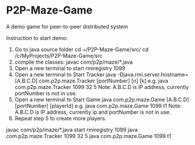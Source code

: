 # P2P-Maze-Game
A demo game for peer-to-peer distributed system

Instruction to start demo:

1. Go to java source folder
cd ~/P2P-Maze-Game/src/
cd /c/MyProjects/P2P-Maze-Game/src
2. compile the classes:
javac com/p2p/maze/*.java
3.  Open a new terminal to start rmiregistry 1099
4.  Open a new terminal to Start Tracker
java -Djava.rmi.server.hostname=[A.B.C.D] com.p2p.maze.Tracker [portNumber] [n] [k]
e.g. java com.p2p.maze.Tracker 1099 32 5
Note: A.B.C.D is IP address, currently portNumber is not in use.
5.  Open a new terminal to Start Game
java com.p2p.maze.Game [A.B.C.D] [portNumber] [playerId]
e.g. java com.p2p.maze.Game 1099 t1
Note: A.B.C.D is IP address, currently ip and portNumber is not in use.
6. Repeat step 5 to create more players.

javac com/p2p/maze/*.java
start rmiregistry 1099
java com.p2p.maze.Tracker 1099 32 5
java com.p2p.maze.Game 1099 t1
